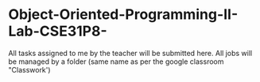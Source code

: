 # Object-Oriented-Programming-II-Lab-CSE31P8-
All tasks assigned to me by the teacher will be submitted here.
All jobs will be managed by a folder (same name as per the google classroom "Classwork')

